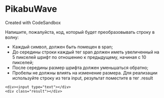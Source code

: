 # PikabuWave
Created with CodeSandbox

Напишите, пожалуйста, код, который будет преобразовывать строку в волну:
- Каждый символ, должен быть помещен в span;
- До середины строки каждый тег span должен иметь увеличенный на 5 пикселей шрифт по отношению к предыдущему, начиная с 10 пикселей;
- После середины размер шрифта должен уменьшаться обратно;
- Пробелы не должны влиять на изменение размера.
Для реализации используйте строку из тега input, результат поместите в тег .result

```
<div><input type="text"></div>
<div class="result"></div>
```
